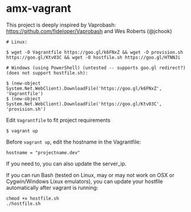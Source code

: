 # amx-vagrant

This project is deeply inspired by Vaprobash: https://github.com/fideloper/Vaprobash
and Wes Roberts (@jchook)

	# Linux:

	$ wget -O Vagrantfile https://goo.gl/k6FNxZ && wget -O provision.sh https://goo.gl/Ktv03C && wget -O hostfile.sh https://goo.gl/HTNNJi

	# Windows (using PowerShell) (untested -- supports goo.gl redirect?) (does not support hostfile.sh):

	$ (new-object System.Net.WebClient).DownloadFile('https://goo.gl/k6FNxZ', 'Vagrantfile')
	$ (new-object System.Net.WebClient).DownloadFile('https://goo.gl/Ktv03C', 'provision.sh')

Edit `Vagrantfile` to fit project requirements

	$ vagrant up

Before `vagrant up`, edit the hostname in the Vagrantfile:

`hostname = "projectname.dev"`

If you need to, you can also update the server_ip.

If you can run Bash (tested on Linux, may or may not work on OSX or Cygwin/Windows Lixux emulators), you can update your hostfile automatically after vagrant is running:

	chmod +x hostfile.sh
	./hostfile.sh
